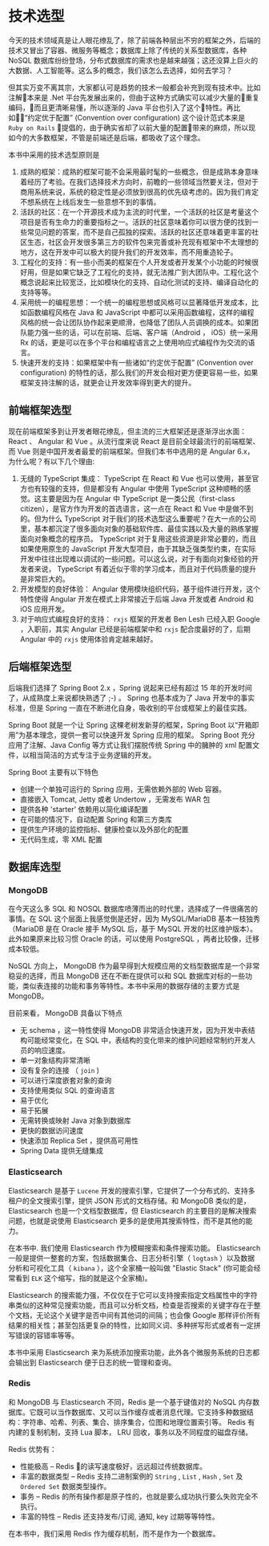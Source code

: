 # 技术选型

今天的技术领域真是让人眼花缭乱了，除了前端各种层出不穷的框架之外，后端的技术又冒出了容器、微服务等概念；数据库上除了传统的关系型数据库，各种 NoSQL 数据库纷纷登场，分布式数据库的需求也是越来越强；这还没算上巨火的大数据、人工智能等。这么多的概念，我们该怎么去选择，如何去学习？

但其实万变不离其宗，大家都认可是趋势的技术一般都会补充到现有技术中。比如注解本来是 .Net 平台先发展出来的，但由于这种方式确实可以减少大量的重复编码，而且更清晰易懂，所以逐渐的 Java 平台也引入了这个特性。再比如“约定优于配置” (Convention over configuration) 这个设计范式本来是 `Ruby on Rails` 提倡的，由于确实省却了以前大量的配置带来的麻烦，所以现如今的大多数框架，不管是前端还是后端，都吸收了这个理念。

本书中采用的技术选型原则是

1. 成熟的框架：成熟的框架可能不会采用最时髦的一些概念，但是成熟本身意味着经历了考验。在我们选择技术方向时，前瞻的一些领域当然要关注，但对于商用系统来说，系统的稳定性是必须放到很高的优先级考虑的。因为我们肯定不想系统在上线后发生一些意想不到的事情。
2. 活跃的社区：在一个开源技术成为主流的时代里，一个活跃的社区是考量这个项目是否有生命力的重要指标之一。活跃的社区意味着你可以很方便的找到一些常见问题的答案，而不是自己孤独的探索。活跃的社区还意味着更丰富的社区生态，社区会开发很多第三方的软件包来完善或补充现有框架中不太理想的地方，这在开发中可以极大的提升我们的开发效率，而不用重造轮子。
3. 工程化的支持：有一些小而美的框架在个人开发或者开发某个小功能的时候很好用，但是如果它缺乏了工程化的支持，就无法推广到大团队中。工程化这个概念说起来比较宽泛，比如模块化的支持、自动化测试的支持、编译自动化的支持等等。
4. 采用统一的编程思想：一个统一的编程思想或风格可以显著降低开发成本，比如函数编程风格在 Java 和 JavaScript 中都可以采用函数编程，这样的编程风格的统一会让团队协作起来更顺滑，也降低了团队人员调换的成本。如果团队能力强一些的话，可以在前端、后端、客户端（Android ， iOS）统一采用 Rx 的话，更是可以在多个平台和编程语言之上使用响应式编程作为交流的语言。
5. 快速开发的支持：如果框架中有一些诸如“约定优于配置” (Convention over configuration) 的特性的话，那么我们的开发会相对更方便更容易一些，如果框架支持注解的话，就更会让开发效率得到更大的提升。

## 前端框架选型

现在前端框架多到让开发者眼花缭乱，但主流的三大框架还是逐渐浮出水面： React 、 Angular 和 Vue 。从流行度来说 React 是目前全球最流行的前端框架、而 Vue 则是中国开发者最爱的前端框架。但我们本书中选用的是 Angular 6.x，为什么呢？有以下几个理由:

1. 无缝的 TypeScript 集成： TypeScript 在 React 和 Vue 也可以使用，甚至官方也有较强的支持，但是都没有 Angular 中使用 TypeScript 这种顺畅的感觉。这主要是因为在 Angular 中 TypeScript 是一类公民（first-class citizen），是官方作为开发的首选语言，这一点在 React 和 Vue 中是做不到的。但为什么 TypeScript 对于我们的技术选型这么重要呢？在大一点的公司里，基本都沉淀了很多面向对象的基础软件库、最佳实践以及大量的熟练掌握面向对象概念的程序员。 TypeScript 对于复用这些资源是非常必要的，而且如果使用原生的 JavaScript 开发大型项目，由于其缺乏强类型约束，在实际开发中往往出现难以调试的一些问题。可以这么说，对于有面向对象经验的开发者来说， TypeScript 有着近似于零的学习成本，而且对于代码质量的提升是非常巨大的。
2. 开发模型的良好体验： Angular 使用模块组织代码，基于组件进行开发，这个特性使得 Angular 开发在模式上非常接近于后端 Java 开发或者 Android 和 iOS 应用开发。
3. 对于响应式编程良好的支持： `rxjs` 框架的开发者 Ben Lesh 已经入职 Google ，入职前，其实 Angular 已经是前端框架中和 `rxjs` 配合度最好的了，后期 Angular 中的 `rxjs` 使用体验肯定越来越好。

## 后端框架选型

后端我们选择了 Spring Boot 2.x ，Spring 说起来已经有超过 15 年的开发时间了，从成熟度上来说都快熟透了 ;-) 。 Spring 也基本成为了 Java 开发中的事实标准，但是 Spring 一直在不断进化自身，吸收别的平台或框架上的最佳实践。

Spring Boot 就是一个让 Spring 这棵老树发新芽的框架，Spring Boot 以“开箱即用”为基本理念，提供一套可以快速开发 Spring 应用的框架。 Spring Boot 充分应用了注解、Java Config 等方式让我们摆脱传统 Spring 中的臃肿的 xml 配置文件，以相当简洁的方式专注于业务逻辑的开发。

Spring Boot 主要有以下特色

* 创建一个单独可运行的 Spring 应用，无需依赖外部的 Web 容器。
* 直接嵌入 Tomcat, Jetty 或者 Undertow ，无需发布 WAR 包
* 提供各种 'starter' 依赖用以简化编译配置
* 在可能的情况下，自动配置 Spring 和第三方类库
* 提供生产环境的监控指标、健康检查以及外部化的配置
* 无代码生成，零 XML 配置

## 数据库选型

### MongoDB

在今天这么多 SQL 和 NOSQL 数据库喷薄而出的时代里，选择成了一件很痛苦的事情。在 SQL 这个层面上我感觉倒是还好，因为 MySQL/MariaDB 基本一枝独秀 （MariaDB 是在 Oracle 接手 MySQL 后，基于 MySQL 开发的社区维护版本）。此外如果原来比较习惯 Oracle 的话，可以使用 PostgreSQL ，两者比较像，迁移成本较低。

NoSQL 方向上， MongoDB 作为最早得到大规模应用的文档型数据库是一个非常稳妥的选择，而且 MongoDB 还在不断在提供可以和 SQL 数据库对标的一些功能，类似表连接的功能和事务等特性。本书中采用的数据存储的主要方式是 MongoDB。

目前来看， MongoDB 具备以下特点

* 无 schema ，这一特性使得 MongoDB 非常适合快速开发，因为开发中表结构可能经常变化，在 SQL 中，表结构的变化带来的维护问题经常制约开发人员的响应速度。
* 单一对象结构非常清晰
* 没有复杂的连接 （ `join` )
* 可以进行深度嵌套对象的查询
* 支持使用类似 SQL 的查询语言
* 易于优化
* 易于拓展
* 无需转换或映射 Java 对象到数据库
* 更快的数据访问速度
* 快速添加 Replica Set ，提供高可用性
* Spring Data 提供无缝集成

### Elasticsearch

Elasticsearch 是基于 `Lucene` 开发的搜索引擎，它提供了一个分布式的、支持多租户的全文搜索引擎，提供 JSON 形式的文档存储。和 MongoDB 类似的是， Elasticsearch 也是一个文档型数据库，但 Elasticsearch 的主要目的是解决搜索问题，也就是说使用 Elasticsearch 更多的是使用其搜索特性，而不是其他的能力。

在本书中. 我们使用 Elasticsearch 作为模糊搜索和条件搜索功能。 Elasticsearch 一般是提供一整套的方案，包括数据集合、日志分析引擎（ `logtash` ）以及数据分析和可视化工具（ `kibana` ），这个全家桶一般叫做 "Elastic Stack" (你可能会经常看到 `ELK` 这个缩写，指的就是这个全家桶)。

Elasticsearch 的搜索能力强，不仅仅在于它可以支持搜索指定文档属性中的字符串类似的这种常见搜索功能，而且可以分析文档，检查是否搜索的关键字存在于整个文档，无论这个关键字是否中间有其他词的间隔；也会像 Google 那样评价所有结果的相关性；甚至包括更复杂的特性，比如同义词、多种拼写形式或者有一定拼写错误的容错率等等。

本书中采用 Elasticsearch 来为系统添加搜索功能，此外各个微服务系统的日志都会输出到 Elasticsearch 便于日志的统一管理和查询。

### Redis

和 MongoDB 与 Elasticsearch 不同，Redis 是一个基于键值对的 NoSQL 内存数据库。它既可以当作数据库、又可以当作缓存或者消息代理。它支持多种数据结构：字符串、哈希、列表、集合、排序集合，位图和地理位置索引等。 Redis 有内建的复制机制，支持 Lua 脚本， LRU 回收，事务以及不同程度的磁盘存储。

Redis 优势有：

* 性能极高 – Redis 的读写速度极好，远远超过传统数据库。
* 丰富的数据类型 – Redis 支持二进制案例的 `String` , `List` , `Hash` , `Set` 及 `Ordered Set` 数据类型操作。
* 事务 – Redis 的所有操作都是原子性的，也就是要么成功执行要么失败完全不执行。
* 丰富的特性 – Redis 还支持发布/订阅, 通知, key 过期等等特性。

在本书中，我们采用 Redis 作为缓存机制，而不是作为一个数据库。
